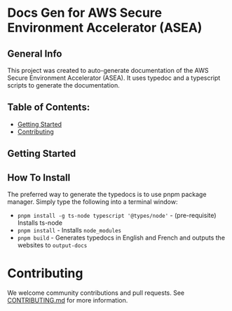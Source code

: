 # Docs Gen for AWS Secure Environment Accelerator (ASEA)

## General Info
This project was created to auto-generate documentation of the AWS Secure Environment Accelerator (ASEA). It uses typedoc and a typescript scripts to generate the documentation. 

## Table of Contents:
* [Getting Started](#getting-Started)
* [Contributing](#contributing)

## Getting Started

## How To Install

The preferred way to generate the typedocs is to use pnpm package manager. Simply type the following into a terminal window:  
- `pnpm install -g ts-node typescript '@types/node'` - (pre-requisite) Installs ts-node
- `pnpm install` - Installs `node_modules`
- `pnpm build` - Generates typedocs in English and French and outputs the websites to `output-docs`


# Contributing
We welcome community contributions and pull requests. See [CONTRIBUTING.md](https://github.com/aws-samples/aws-secure-environment-accelerator/blob/main/CONTRIBUTING.md) for more information.
